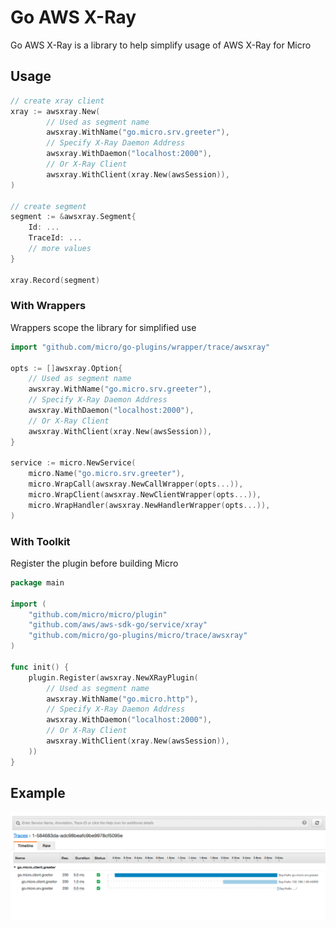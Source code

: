 # Go AWS X-Ray

Go AWS X-Ray is a library to help simplify usage of AWS X-Ray for Micro

## Usage

```go
// create xray client
xray := awsxray.New(
        // Used as segment name
        awsxray.WithName("go.micro.srv.greeter"),
        // Specify X-Ray Daemon Address
        awsxray.WithDaemon("localhost:2000"),
        // Or X-Ray Client
        awsxray.WithClient(xray.New(awsSession)),
)

// create segment
segment := &awsxray.Segment{
	Id: ...
	TraceId: ...
	// more values
}

xray.Record(segment)
```

### With Wrappers

Wrappers scope the library for simplified use

```go
import "github.com/micro/go-plugins/wrapper/trace/awsxray"

opts := []awsxray.Option{
	// Used as segment name
	awsxray.WithName("go.micro.srv.greeter"),
	// Specify X-Ray Daemon Address
	awsxray.WithDaemon("localhost:2000"),
	// Or X-Ray Client
	awsxray.WithClient(xray.New(awsSession)),
}

service := micro.NewService(
	micro.Name("go.micro.srv.greeter"),
	micro.WrapCall(awsxray.NewCallWrapper(opts...)),
	micro.WrapClient(awsxray.NewClientWrapper(opts...)),
	micro.WrapHandler(awsxray.NewHandlerWrapper(opts...)),
)
```

### With Toolkit

Register the plugin before building Micro

```go
package main

import (
	"github.com/micro/micro/plugin"
	"github.com/aws/aws-sdk-go/service/xray"
	"github.com/micro/go-plugins/micro/trace/awsxray"
)

func init() {
	plugin.Register(awsxray.NewXRayPlugin(
		// Used as segment name
		awsxray.WithName("go.micro.http"),
		// Specify X-Ray Daemon Address
		awsxray.WithDaemon("localhost:2000"),
		// Or X-Ray Client
		awsxray.WithClient(xray.New(awsSession)),
	))
}
```

## Example

<p align="center">
  <img src="awsxray.png" />
</p>
